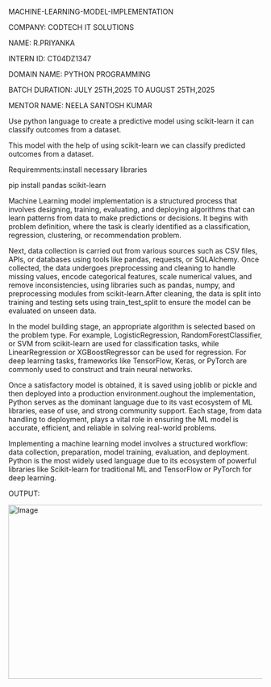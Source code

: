  MACHINE-LEARNING-MODEL-IMPLEMENTATION

 COMPANY: CODTECH IT SOLUTIONS

 NAME: R.PRIYANKA

 INTERN ID: CT04DZ1347

 DOMAIN NAME: PYTHON PROGRAMMING

 BATCH DURATION: JULY 25TH,2025 TO AUGUST 25TH,2025

 MENTOR NAME: NEELA SANTOSH KUMAR

 Use python language to create a predictive model using scikit-learn it can classify outcomes from a dataset.

 This model with the help of using scikit-learn we can classify predicted outcomes from a dataset.

 Requiremments:install necessary libraries

 pip install pandas scikit-learn

 Machine Learning model implementation is a structured process that involves designing, training, evaluating, and deploying algorithms that can learn patterns from data to make      predictions or decisions. It begins with problem definition, where the task is clearly identified as a classification, regression, clustering, or recommendation problem. 
 
 Next, data collection is carried out from various sources such as CSV files, APIs, or databases using tools like pandas, requests, or SQLAlchemy. Once collected, the data undergoes preprocessing and cleaning to handle missing values, encode categorical features, scale numerical values, and remove inconsistencies, using libraries such as pandas, numpy, and preprocessing modules from scikit-learn.After cleaning, the data is split into training and testing sets using train_test_split to ensure the model can be evaluated on unseen data.
 
In the model building stage, an appropriate algorithm is selected based on the problem type. For example, LogisticRegression, RandomForestClassifier, or SVM from scikit-learn are used for classification tasks, while LinearRegression or XGBoostRegressor can be used for regression. For deep learning tasks, frameworks like TensorFlow, Keras, or PyTorch are commonly used to construct and train neural networks.

Once a satisfactory model is obtained, it is saved using joblib or pickle and then deployed into a production environment.oughout the implementation, Python serves as the dominant language due to its vast ecosystem of ML libraries, ease of use, and strong community support. Each stage, from data handling to deployment, plays a vital role in ensuring the ML model is accurate, efficient, and reliable in solving real-world problems.

Implementing a machine learning model involves a structured workflow: data collection, preparation, model training, evaluation, and deployment. Python is the most widely used language due to its ecosystem of powerful libraries like Scikit-learn for traditional ML and TensorFlow or PyTorch for deep learning.

OUTPUT:

<img width="540" height="345" alt="Image" src="https://github.com/user-attachments/assets/e82eddcb-0d86-4322-a443-9aa147e2f0b6" />
